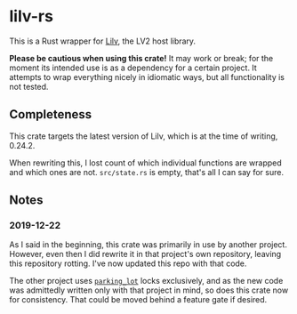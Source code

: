 # lilv-rs

This is a Rust wrapper for [Lilv](http://drobilla.net/software/lilv),
the LV2 host library.

**Please be cautious when using this crate!** It may work or break;
for the moment its intended use is as a dependency for a certain project.
It attempts to wrap everything nicely in idiomatic ways, but all functionality
is not tested.

## Completeness

This crate targets the latest version of Lilv, which is at the time of
writing, 0.24.2.

When rewriting this, I lost count of which individual functions are wrapped
and which ones are not. `src/state.rs` is empty, that's all I can say for
sure.

## Notes

### 2019-12-22

As I said in the beginning, this crate was primarily in use by another project.
However, even then I did rewrite it in that project's own repository, leaving this
repository rotting. I've now updated this repo with that code.

The other project uses [`parking_lot`] locks exclusively, and as the new code was
admittedly written only with that project in mind, so does this crate now
for consistency. That could be moved behind a feature gate if desired.

[`parking_lot`]: https://docs.rs/parking_lot
